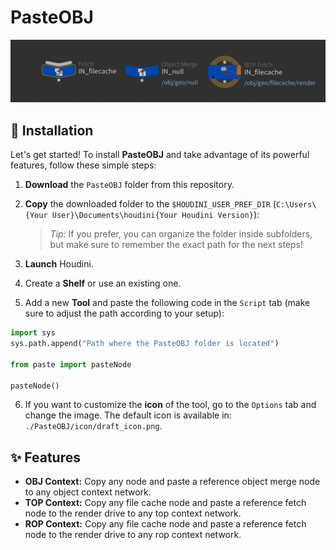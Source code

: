 # PasteOBJ

![banner](source/banner.png)

## 🚀 Installation

Let's get started! To install **PasteOBJ** and take advantage of its powerful features, follow these simple steps:

1. **Download** the `PasteOBJ` folder from this repository.
2. **Copy** the downloaded folder to the `$HOUDINI_USER_PREF_DIR` (`C:\Users\{Your User}\Documents\houdini{Your Houdini Version}`):
   > *Tip:* If you prefer, you can organize the folder inside subfolders, but make sure to remember the exact path for the next steps!

3. **Launch** Houdini.
4. Create a **Shelf** or use an existing one.
5. Add a new **Tool** and paste the following code in the `Script` tab (make sure to adjust the path according to your setup):
```python
import sys  
sys.path.append("Path where the PasteOBJ folder is located")  
   
from paste import pasteNode

pasteNode()
```

6. If you want to customize the **icon** of the tool, go to the `Options` tab and change the image. The default icon is available in:  
   `./PasteOBJ/icon/draft_icon.png`.

## ✨ Features

- **OBJ Context:** Copy any node and paste a reference object merge node to any object context network.
- **TOP Context:** Copy any file cache node and paste a reference fetch node to the render drive to any top context network.
- **ROP Context:** Copy any file cache node and paste a reference fetch node to the render drive to any rop context network.
